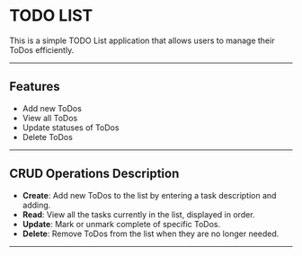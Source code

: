 # **TODO LIST**

This is a simple TODO List application that allows users to manage their ToDos efficiently.

---

## Features

- Add new ToDos
- View all ToDos
- Update statuses of ToDos
- Delete ToDos

---

## CRUD Operations Description

- **Create**: Add new ToDos to the list by entering a task description and adding.
- **Read**:   View all the tasks currently in the list, displayed in order.
- **Update**: Mark or unmark complete of specific ToDos.
- **Delete**: Remove ToDos from the list when they are no longer needed.

---